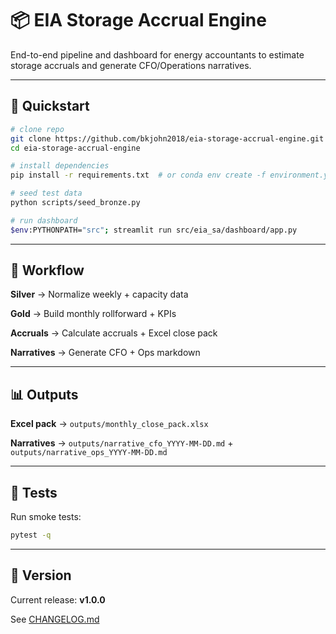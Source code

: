 # 📦 EIA Storage Accrual Engine

End-to-end pipeline and dashboard for energy accountants to estimate storage accruals and generate CFO/Operations narratives.

---

## 🚀 Quickstart

```bash
# clone repo
git clone https://github.com/bkjohn2018/eia-storage-accrual-engine.git
cd eia-storage-accrual-engine

# install dependencies
pip install -r requirements.txt  # or conda env create -f environment.yml

# seed test data
python scripts/seed_bronze.py

# run dashboard
$env:PYTHONPATH="src"; streamlit run src/eia_sa/dashboard/app.py
```

---

## 🧩 Workflow

**Silver** → Normalize weekly + capacity data

**Gold** → Build monthly rollforward + KPIs

**Accruals** → Calculate accruals + Excel close pack

**Narratives** → Generate CFO + Ops markdown

---

## 📊 Outputs

**Excel pack** → `outputs/monthly_close_pack.xlsx`

**Narratives** → `outputs/narrative_cfo_YYYY-MM-DD.md` + `outputs/narrative_ops_YYYY-MM-DD.md`

---

## 🧪 Tests

Run smoke tests:

```bash
pytest -q
```

---

## 📌 Version

Current release: **v1.0.0**

See [CHANGELOG.md](CHANGELOG.md)
